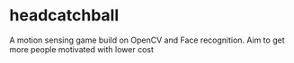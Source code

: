 # headcatchball
A motion sensing game build on OpenCV and Face recognition. Aim to get more people motivated with lower cost
